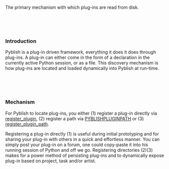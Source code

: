 The primary mechanism with which plug-ins are read from disk.

<br>
<br>
<br>

### Introduction

Pyblish is a plug-in driven framework, everything it does it does through plug-ins. A plug-in can either come in the form of a declaration in the currently active Python session, or as a file. This discovery mechanism is how plug-ins are located and loaded dynamically into Pyblish at run-time.

<br>
<br>
<br>

### Mechanism

For Pyblish to locate plug-ins, you either (1) register a plug-in directly via [register_plugin](register_plugin.md), (2) register a path via [PYBLISHPLUGINPATH](PYBLISHPLUGINPATH.md) or (3) [register_plugin_path](register_plugin_path.md).

Registering a plug-in directly (1) is useful during initial prototyping and for sharing your plug-in with others in a quick and effortless manner. You can simply post your plug-in on a forum, one could copy-paste it into his running session of Python and off we go. Registering directories (2)(3) makes for a power method of persisting plug-ins and to dynamically expose plug-in based on project, task and/or artist.